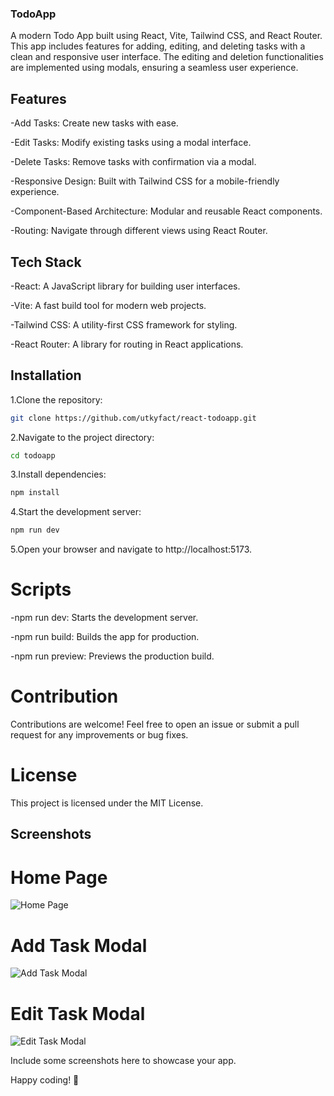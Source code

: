 ### TodoApp

A modern Todo App built using React, Vite, Tailwind CSS, and React Router. This app includes features for adding, editing, and deleting tasks with a clean and responsive user interface. The editing and deletion functionalities are implemented using modals, ensuring a seamless user experience.

## Features

-Add Tasks: Create new tasks with ease.

-Edit Tasks: Modify existing tasks using a modal interface.

-Delete Tasks: Remove tasks with confirmation via a modal.

-Responsive Design: Built with Tailwind CSS for a mobile-friendly experience.

-Component-Based Architecture: Modular and reusable React components.

-Routing: Navigate through different views using React Router.

## Tech Stack

-React: A JavaScript library for building user interfaces.

-Vite: A fast build tool for modern web projects.

-Tailwind CSS: A utility-first CSS framework for styling.

-React Router: A library for routing in React applications.

## Installation

1.Clone the repository:
```bash
git clone https://github.com/utkyfact/react-todoapp.git
```
2.Navigate to the project directory:
```bash
cd todoapp
```
3.Install dependencies:
```bash
npm install
```
4.Start the development server:
```bash
npm run dev
```
5.Open your browser and navigate to http://localhost:5173.

# Scripts

-npm run dev: Starts the development server.

-npm run build: Builds the app for production.

-npm run preview: Previews the production build.

# Contribution

Contributions are welcome! Feel free to open an issue or submit a pull request for any improvements or bug fixes.

# License

This project is licensed under the MIT License.

## Screenshots

# Home Page
![Home Page](./public/screenshots/screenshoots1.png)

# Add Task Modal
![Add Task Modal](../public/screenshots/add_task_modal.png)

# Edit Task Modal
![Edit Task Modal](./public/screenshots/edit_task_modal.png)

Include some screenshots here to showcase your app.

Happy coding! 🚀


